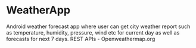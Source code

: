 # WeatherApp

Android weather forecast app where user can get city weather report such as temperature, humidity, pressure, wind etc for current
day as well as forecasts for next 7 days. REST APIs - Openweathermap.org 

